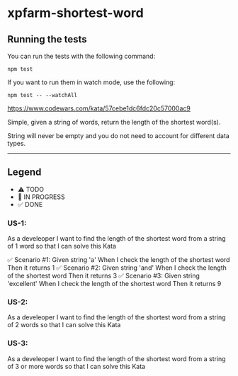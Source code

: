 # xpfarm-shortest-word

## Running the tests

You can run the tests with the following command:
```
npm test
```

If you want to run them in watch mode, use the following:
```
npm test -- --watchAll
```

https://www.codewars.com/kata/57cebe1dc6fdc20c57000ac9

Simple, given a string of words, return the length of the shortest word(s).

String will never be empty and you do not need to account for different data types.

--------------------------

## Legend
- ⚠ TODO
- 🚧 IN PROGRESS
- ✅ DONE

### US-1: 
As a develeoper I want to find the length of the shortest word from a string of 1 word so that I can solve this Kata

✅ Scenario #1: Given string 'a' When I check the length of the shortest word Then it returns 1
✅ Scenario #2: Given string 'and' When I check the length of the shortest word Then it returns 3
✅ Scenario #3: Given string 'excellent' When I check the length of the shortest word Then it returns 9


### US-2: 
As a develeoper I want to find the length of the shortest word from a string of 2 words so that I can solve this Kata

### US-3: 
As a develeoper I want to find the length of the shortest word from a string of 3 or more words so that I can solve this Kata